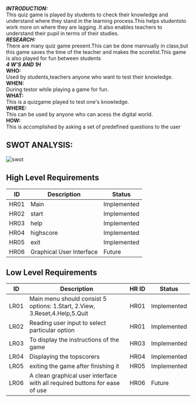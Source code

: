 ***INTRODUCTION:***<br/>
           This quiz game is played by students to check their knowledge and understand where they stand in the learning process.This helps studentsto work more on where they are lagging .It also enables teachers to understand their pupil  in terms of their studies.<br/>
***RESEARCH:***<br/>
          There are many quiz game present.This can be done mannually in class,but this game saves the time of the teacher and makes the scorelist.This game is also played for fun between students<br/>
           ***4 W'S AND 1H*** <br/>
           **WHO:**<br/>
                      Used by students,teachers anyone who want to test their knowledge.<br/>
           **WHEN:**<br/>
                      During testor while playing a game for fun.<br/>
           **WHAT:**<br/>
                      This is a quizgame played to test one's knowledge.<br/>
           **WHERE:**<br/>
                      This can be used by anyone who can acess the digital world.<br/>
           **HOW:**<br/>
                      This is accomplished by asking a set of predefined questions to the user<br/>
 ## SWOT ANALYSIS:
![swot](https://user-images.githubusercontent.com/101057218/161398687-f2bbe1c7-3418-47fe-a26b-8151dddeaab8.jpg)
## High Level Requirements
| ID | Description | Status |
|--|--|--|
| HR01 |Main| Implemented |
| HR02 | start | Implemented |
| HR03 | help |  Implemented |
| HR04 | highscore |  Implemented |
| HR05 | exit |Implemented|
| HR06 | Graphical User Interface | Future |


## Low Level Requirements 

| ID | Description | HR ID | Status |
|--|--|--|--|
| LR01 |Main menu should consist 5 options: 1.Start, 2.View, 3.Reset,4.Help,5.Quit  | HR01| Implemented |
| LR02 | Reading user input to select particular option | HR01| Implemented |
| LR03 | To display the instructions of the game  | HR03| Implemented |
| LR04 | Displaying the topscorers  | HR04| Implemented |
| LR05 |exiting the game after finishing it | HR05| Implemented |
| LR06 |A clean graphical user interface with all required buttons for ease of use  | HR06| Future |

            
          
